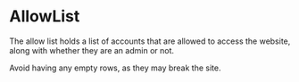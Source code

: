 # AllowList

The allow list holds a list of accounts that are allowed to access the website, along with whether they are an admin or not. 

Avoid having any empty rows, as they may break the site.